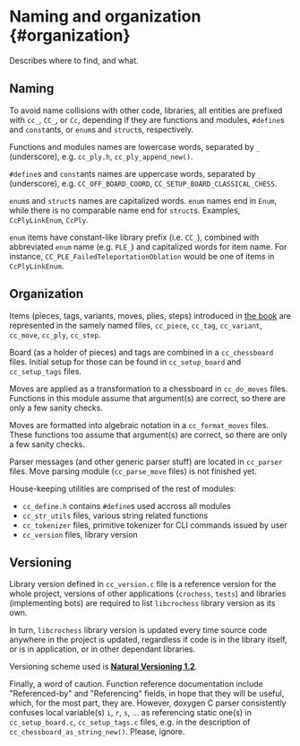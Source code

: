 <!-- Copyright (c) 2021 Mario Mlačak, mmlacak@gmail.com -->
<!-- Licensed as Public Domain work, see https://en.wikipedia.org/wiki/Public_domain. -->

Naming and organization                         {#organization}
=======================

Describes where to find, and what.

Naming
------

To avoid name collisions with other code, libraries, all entities are prefixed with
`cc_`, `CC_`, or `Cc`, depending if they are functions and modules, `#define`s and `const`ants,
or `enum`s and `struct`s, respectively.

Functions and modules names are lowercase words, separated by `_` (underscore),
e.g. `cc_ply.h`, `cc_ply_append_new()`.

`#define`s and `const`ants names are uppercase words, separated by `_` (underscore),
e.g. `CC_OFF_BOARD_COORD`, `CC_SETUP_BOARD_CLASSICAL_CHESS`.

`enum`s and `struct`s names are capitalized words.
`enum` names end in `Enum`, while there is no comparable name end for `struct`s.
Examples, `CcPlyLinkEnum`, `CcPly`.

`enum` items have constant-like library prefix (i.e. `CC_`), combined with abbreviated `enum` name
(e.g. `PLE_`) and capitalized words for item name.
For instance, `CC_PLE_FailedTeleportationOblation` would be one of items in `CcPlyLinkEnum`.

Organization
------------

Items (pieces, tags, variants, moves, plies, steps) introduced in [the book] are represented
in the samely named files, `cc_piece`, `cc_tag`, `cc_variant`, `cc_move`, `cc_ply`, `cc_step`.

Board (as a holder of pieces) and tags are combined in a `cc_chessboard` files. Initial setup
for those can be found in `cc_setup_board` and `cc_setup_tags` files.

Moves are applied as a transformation to a chessboard in `cc_do_moves` files.
Functions in this module assume that argument(s) are correct, so there are only a few sanity checks.

Moves are formatted into algebraic notation in a `cc_format_moves` files.
These functions too assume that argument(s) are correct, so there are only a few sanity checks.

Parser messages (and other generic parser stuff) are located in `cc_parser` files.
Move parsing module (`cc_parse_move` files) is not finished yet.

House-keeping utilities are comprised of the rest of modules:
- `cc_define.h` contains `#define`s used accross all modules
- `cc_str_utils` files, various string related functions
- `cc_tokenizer` files, primitive tokenizer for CLI commands issued by user
- `cc_version` files, library version

Versioning
----------

Library version defined in `cc_version.c` file is a reference version for the whole project,
versions of other applications (`crochess`, `tests`) and libraries (implementing bots) are
required to list `libcrochess` library version as its own.

In turn, `libcrochess` library version is updated every time source code anywhere in the
project is updated, regardless if code is in the library itself, or is in application, or
in other dependant libraries.

Versioning scheme used is
[**Natural Versioning 1.2**](https://croatian-chess.blogspot.com/p/natver.html "Natural Versioning 1.2").

Finally, a word of caution. Function reference documentation include "Referenced-by" and
"Referencing" fields, in hope that they will be useful, which, for the most part, they are.
However, doxygen C parser consistently confuses local variable(s) `i`, `r`, `s`, ... as
referencing static one(s) in `cc_setup_board.c`, `cc_setup_tags.c` files, e.g. in the
description of `cc_chessboard_as_string_new()`.
Please, ignore.


[The Book]: https://github.com/mmlacak/crochess/raw/master/crochess.pdf "Croatian Chess and other variants"

[Naming convention]: https://en.wikipedia.org/wiki/Naming_convention_(programming)#Examples_of_multiple-word_identifier_formats "Examples of multiple-word identifier formats"

